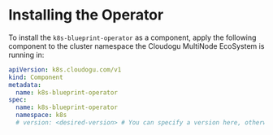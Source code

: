 # Installing the Operator

To install the `k8s-blueprint-operator` as a component,
apply the following component to the cluster namespace
the Cloudogu MultiNode EcoSystem is running in:

```yaml
apiVersion: k8s.cloudogu.com/v1
kind: Component
metadata:
  name: k8s-blueprint-operator
spec:
  name: k8s-blueprint-operator
  namespace: k8s
  # version: <desired-version> # You can specify a version here, otherwise, latest will be used.
```